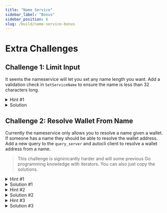 ```yaml
---
title: "Name Service"
sidebar_label: "Bonus"
sidebar_position: 6
slug: /build/name-service-bonus
---
```


# Extra Challenges

## Challenge 1: Limit Input

It seems the nameservice will let you set any name length you want. Add a validation check in `SetServiceName` to ensure the name is less than 32 characters long.

<details>
<summary>Hint #1</summary>
<p>The `SetServiceName` in the msg_server.go looks like an interesting place to start. It should return an error if the name is too long.</p>
</details>

<details>
<summary>Solution</summary>

If a user attempts to submit a name longer than 32 characters, it will return an error that is not allowed.
```go title="x/nameservice/keeper/msg_server.go"
// SetServiceName implements types.MsgServer.
func (ms msgServer) SetServiceName(ctx context.Context, msg *types.MsgSetServiceName) (*types.MsgSetServiceNameResponse, error) {
	if len(msg.Name) > 32 {
		return nil, fmt.Errorf("name cannot be longer than 32 characters")
	}

	if err := ms.k.NameMapping.Set(ctx, msg.Sender, msg.Name); err != nil {
		return nil, err
	}

	return &types.MsgSetServiceNameResponse{}, nil
}
```
</details>


## Challenge 2: Resolve Wallet From Name

Currently the nameservice only allows you to resolve a name given a wallet. If someone has a name they should be able to resolve the wallet address. Add a new query to the `query_server` and autocli client to resolve a wallet address from a name.

> This challenge is signinicantly harder and will some previous Go programming knowledge with iterators. You can also just copy the solutions.

<details>
<summary>Hint #1</summary>
<p>Create a new query.proto for ResolveWallet that takes in a name string</p>
</details>

<details>
<summary>Solution #1</summary>

```protobuf title="proto/nameservice/v1/query.proto"
// Query provides defines the gRPC querier service.
service Query {
  // Params queries all parameters of the module.
  rpc Params(QueryParamsRequest) returns (QueryParamsResponse) {
    option (google.api.http).get = "/nameservice/v1/params";
  }

  // ResolveName allows a user to resolve the name of an account.
  rpc ResolveName(QueryResolveNameRequest) returns (QueryResolveNameResponse) {
    option (google.api.http).get = "/nameservice/v1/name/{wallet}";
  }

  // highlight-start
  // ResolveWallet allows a user to resolve the wallet of a name.
  rpc ResolveWallet(QueryResolveWalletRequest) returns (QueryResolveWalletResponse) {
    option (google.api.http).get = "/nameservice/v1/wallet/{name}";
  }
  // highlight-end
}

// highlight-start
message QueryResolveWalletRequest {
  string name = 1;
}

message QueryResolveWalletResponse {
  string wallet = 1;
}
// highlight-end
```

```bash
make proto-gen
```

</details>

<details>
<summary>Hint #2</summary>
<p>Iterate through the `k.Keeper.NameMapping`, check the Value(). if it matches the name requested, return that wallet (Key)</p>
</details>

<details>
<summary>Solution #2</summary>

```go title="x/nameservice/keeper/query_server.go"
// ResolveWallet implements types.QueryServer.
func (k Querier) ResolveWallet(goCtx context.Context, req *types.QueryResolveWalletRequest) (*types.QueryResolveWalletResponse, error) {
	// highlight-start
	// create a way to iterate over all the name mappings.
	iter, err := k.Keeper.NameMapping.Iterate(goCtx, nil)
	if err != nil {
		return nil, err
	}
	defer iter.Close()

	for ; iter.Valid(); iter.Next() {
		// get the value (name)
		v, err := iter.Value()
		if err != nil {
			return nil, err
		}

		// if current name matches the requested name,
		// return the wallet address for the name
		if v == req.Name {
			walletAddr, err := iter.Key()
			if err != nil {
				return nil, err
			}

			return &types.QueryResolveWalletResponse{
				Wallet: walletAddr,
			}, nil
		}
	}

	return nil, fmt.Errorf("wallet not found for name %s", req.Name)
	// highlight-end
}


```
This is not the most efficient way to do this. If you would like, create a new WalletMapping collection that maps name->sender when `SetServiceName` is called. This way you can resolve the wallet from the name in O(1) time (i.e. instant) instead of looping through all possible wallets.

</details>


<details>
<summary>Hint #3</summary>
<p>Add the AutoCLI method to `ResolveWallet` with the `ProtoField` "name" to match the .proto file</p>
</details>


<details>
<summary>Solution #3</summary>

```go title="x/nameservice/autocli.go"
func (am AppModule) AutoCLIOptions() *autocliv1.ModuleOptions {
	return &autocliv1.ModuleOptions{
		Query: &autocliv1.ServiceCommandDescriptor{
			Service: modulev1.Query_ServiceDesc.ServiceName,
			RpcCommandOptions: []*autocliv1.RpcCommandOptions{
				{
					RpcMethod: "ResolveName",
					Use:       "resolve [wallet]",
					Short:     "Resolve the name of a wallet address",
					PositionalArgs: []*autocliv1.PositionalArgDescriptor{
						{ProtoField: "wallet"},
					},
				},
				// highlight-start
				{
					RpcMethod: "ResolveWallet",
					Use:       "wallet [name]",
					Short:     "Resolve the wallet address from a given name",
					PositionalArgs: []*autocliv1.PositionalArgDescriptor{
						{ProtoField: "name"},
					},
				},
				// highlight-end
				{
					RpcMethod: "Params",
					Use:       "params",
					Short:     "Query the current module parameters",
				},
			},
		},
		...
```

Then `make install` and re-run the testnet to verify `rolld q nameservice wallet <name>` returns the expected wallet address.

</details>
